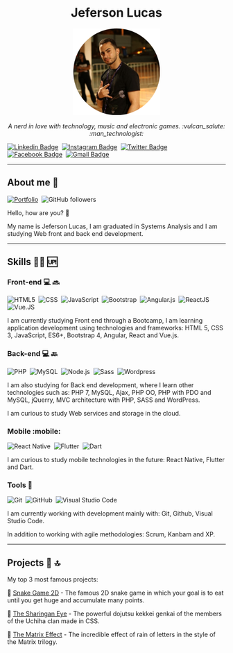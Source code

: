 <p align="center">	
	<h1 align="center">Jeferson Lucas</h1>
</p>
<p align="center">
	<img src="profile.png" width="200">
</p>
<p>
    <p align="center"><em>A nerd in love with technology, music and electronic games. :vulcan_salute: :man_technologist:</em></p>
</p>

[![Linkedin Badge](https://img.shields.io/badge/-JefersonLucas-blue?style=flat-square&logo=Linkedin&logoColor=white&link=https://www.linkedin.com/in/jeferson-lucas/)](https://www.linkedin.com/in/jeferson-lucas/)&nbsp;
[![Instagram Badge](https://img.shields.io/badge/-jeferson.luckas-tomato?style=flat-square&logo=Instagram&logoColor=white&link=https://www.instagram.com/jeferson.luckas/)](https://www.instagram.com/jeferson.luckas/)&nbsp;
[![Twitter Badge](https://img.shields.io/twitter/url?label=JefersonLuckas&style=social&url=https%3A%2F%2Ftwitter.com%2FJefersonLuckas)](https://twitter.com/JefersonLuckas)&nbsp;
[![Facebook Badge](https://img.shields.io/badge/-JefersonLucas-blue?style=flat-square&logo=Facebook&logoColor=white&link=https://www.facebook.com/profile.php?id=100004317732004)](https://www.facebook.com/profile.php?id=100004317732004)&nbsp;
[![Gmail Badge](https://img.shields.io/badge/-jeferson.luckas-c14438?style=flat-square&logo=Gmail&logoColor=white&link=mailto:jeferson.luckas@gmail.com)](mailto:jeferson.luckas@gmail.com)

<hr>

## About me :bearded_person:

[![Portfolio](https://img.shields.io/badge/Jeferson%20Lucas-Portfolio-blue)](https://jefersonlucas.github.io/portfolio)&nbsp;
![GitHub followers](https://img.shields.io/github/followers/JefersonLucas?style=social)

Hello, how are you? :vulcan_salute:

My name is Jeferson Lucas, I am graduated in Systems Analysis and I am studying Web front and back end development. 

<hr>

## Skills :man_technologist: :up:
### Front-end :computer: :soon:

![HTML5](https://img.shields.io/badge/-HTML5-fff?style=flat&logo=HTML5)&nbsp;
![CSS](https://img.shields.io/badge/-CSS-fff?style=flat&logo=CSS3&logoColor=1572B6)&nbsp;
![JavaScript](https://img.shields.io/badge/-JavaScript-FEAE32?style=flat&logoColor=fff&logo=javascript)&nbsp;
![Bootstrap](https://img.shields.io/badge/-Bootstrap-fff?style=flat&logo=bootstrap&logoColor=563D7C)&nbsp;
![Angular.js](https://img.shields.io/badge/-Angular-c14438?style=flat&logoColor=fff&logo=angular)&nbsp;
![ReactJS](https://img.shields.io/badge/-ReactJS-18BCEE?style=flat&logoColor=fff&logo=react)&nbsp;
![Vue.JS](https://img.shields.io/badge/-Vue.js-333333?style=flat&logo=vue.js)&nbsp;

I am currently studying Front end through a Bootcamp, I am learning application development using technologies and frameworks: HTML 5, CSS 3, JavaScript, ES6+, Bootstrap 4, Angular, React and Vue.js.

### Back-end :computer: :back:

![PHP](https://img.shields.io/badge/-PHP-369?style=flat&logoColor=fff&logo=php)&nbsp;
![MySQL](https://img.shields.io/badge/-MySQL-00758f?style=flat&logoColor=fff&logo=mysql)&nbsp;
![Node.js](https://img.shields.io/badge/-Node.js-5B9856?style=flat&logoColor=fff&logo=node.js)&nbsp;
![Sass](https://img.shields.io/badge/-Sass-ffffff?style=flat&logo=sass)&nbsp;
![Wordpress](https://img.shields.io/badge/-Wordpress-00749a?style=flat&logo=wordpress)&nbsp;

I am also studying for Back end development, where I learn other technologies such as: PHP 7, MySQL, Ajax, PHP OO, PHP with PDO and MySQL, jQuerry, MVC architecture with PHP, SASS and WordPress.

I am curious to study Web services and storage in the cloud.

### Mobile :mobile:

![React Native](https://img.shields.io/badge/-React%20Native-18BCEE?style=flat&logoColor=fff&logo=react)&nbsp;
![Flutter](https://img.shields.io/badge/-Flutter-369?style=flat&logoColor=fff&logo=flutter)&nbsp;
![Dart](https://img.shields.io/badge/-Dart-156ba8?style=flat&logoColor=fff&logo=dart)&nbsp;

 I am curious to study mobile technologies in the future: React Native, Flutter and Dart.

 ### Tools :toolbox:

![Git](https://img.shields.io/badge/-Git-fff?fff=flat&logo=git)&nbsp;
![GitHub](https://img.shields.io/badge/-GitHub-333333?style=flat&logo=github)&nbsp;
![Visual Studio Code](https://img.shields.io/badge/-Visual%20Studio%20Code-333333?style=flat&logo=visual-studio-code&logoColor=007ACC)&nbsp;

I am currently working with development mainly with: Git, Github, Visual Studio Code.

In addition to working with agile methodologies: Scrum, Kanbam and XP.

<hr>

## Projects :rocket: :top:

My top 3 most famous projects:

:3rd_place_medal: [Snake Game 2D](https://github.com/JefersonLucas/snake-game-2D) - The famous 2D snake game in which your goal is to eat until you get huge and accumulate many points.

:2nd_place_medal: [The Sharingan Eye](https://github.com/JefersonLucas/the-sharingan-eye) - The powerful dojutsu kekkei genkai of the members of the Uchiha clan made in CSS.

:1st_place_medal: [The Matrix Effect](https://github.com/JefersonLucas/the-matrix-effect) - The incredible effect of rain of letters in the style of the Matrix trilogy.